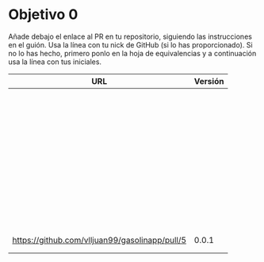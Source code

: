 # Objetivo 0

Añade debajo el enlace al PR en tu repositorio, siguiendo las instrucciones en
el guión. Usa la línea con tu nick de GitHub (si lo has proporcionado). Si no lo
has hecho, primero ponlo en la hoja de equivalencias y a continuación usa la
línea con tus iniciales.

| URL                                        | Versión |
|--------------------------------------------|---------|
| <!-- Enlace de A P G --> | |
| <!-- Enlace de A E M --> | |
| <!-- Enlace de LuisArostegui --> | |
| <!-- Enlace de Paszser --> | |
| <!-- Enlace de Mapachana --> | |
| <!-- Enlace de IgnasiCR --> | |
| <!-- Enlace de eantoniocalo18 --> | |
| <!-- Enlace de NachoCarher --> | |
| <!-- Enlace de Balrrach --> | |
| <!-- Enlace de alexespana --> | |
| <!-- Enlace de E M J --> | |
| <!-- Enlace de MarinoFajardo --> | |
| <!-- Enlace de danifm1321 --> | |
| <!-- Enlace de josevilchez247 --> | |
| <!-- Enlace de arguellesm --> | |
| <!-- Enlace de F A D --> | |
| <!-- Enlace de JaimeGM96 --> | |
| <!-- Enlace de agr8 --> | |
| <!-- Enlace de Olasergiolas --> | |
| <!-- Enlace de lentes4k --> | |
| <!-- Enlace de joaquingv12 --> | |
| <!-- Enlace de gomares --> | |
| <!-- Enlace de modejota --> | |
| <!-- Enlace de G R A A --> | |
| <!-- Enlace de H G J M --> | |
| <!-- Enlace de venrra --> | |
| <!-- Enlace de Antobio17 --> | |
| <!-- Enlace de J T M --> | |
| <!-- Enlace de migueorg --> | |
| <!-- Enlace de jesusmarzor --> | |
| <!-- Enlace de M B F A --> | |
| <!-- Enlace de amerigal --> | |
| <!-- Enlace de Asmilex --> | |
| <!-- Enlace de M P I --> | |
| <!-- Enlace de M H A --> | |
| <!-- Enlace de morevi --> | |
| <!-- Enlace de Pablont98 --> | |
| <!-- Enlace de Slowmybrosh --> | |
| <!-- Enlace de O V S --> | |
| <!-- Enlace de O R J L --> | |
| <!-- Enlace de Xileon310 --> | |
| <!-- Enlace de Parka015 --> | |
| <!-- Enlace de S R E --> | |
| <!-- Enlace de LuisSS20 --> | |
| <!-- Enlace de juanfran00 --> | |
| <!-- Enlace de Albertotc99 --> | |
| <!-- Enlace de aleveji --> | |
| <!-- Enlace de paula1999 --> | |
| <!-- Enlace de xCyal --> | |
| https://github.com/vlljuan99/gasolinapp/pull/5 | 0.0.1 |
| <!-- Enlace de JAntonioVR --> | |
| <!-- Enlace de pablozafra97 --> | |

